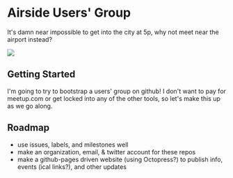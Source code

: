 # Airside Users' Group

It's damn near impossible to get into the city at 5p, why not meet near the airport instead?

[![](https://maps.googleapis.com/maps/api/staticmap?markers=Pittsburgh+International+Airport&size=400x300&sensor=false)](https://goo.gl/maps/QhMlZ)

## Getting Started

I'm going to try to bootstrap a users' group on github! I don't want to pay for meetup.com or get locked into any of the other tools, so let's make this up as we go along.

## Roadmap

 * use issues, labels, and milestones well
 * make an organization, email, & twitter account for these repos
 * make a github-pages driven website (using Octopress?) to publish info, events (ical links?), and other updates
